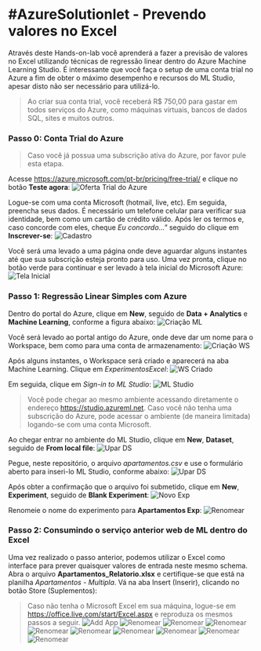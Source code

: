 # #AzureSolutionlet - Prevendo valores no Excel
Através deste Hands-on-lab você aprenderá a fazer a previsão de valores no Excel utilizando técnicas de regressão linear dentro do Azure Machine Learning Studio. É interessante que você faça o setup de uma conta trial no Azure a fim de obter o máximo desempenho e recursos do ML Studio, apesar disto não ser necessário para utilizá-lo.
>Ao criar sua conta trial, você receberá R$ 750,00 para gastar em todos serviços do Azure, como máquinas virtuais, bancos de dados SQL, sites e muitos outros.

### Passo 0: Conta Trial do Azure
>Caso você já possua uma subscrição ativa do Azure, por favor pule esta etapa.

Acesse https://azure.microsoft.com/pt-br/pricing/free-trial/ e clique no botão **Teste agora**:
![Oferta Trial do Azure](https://github.com/allantargino/AzureSolutionlets/blob/master/01-Prevendo-valores-no-Excel/images/p0-img01.png)

Logue-se com uma conta Microsoft (hotmail, live, etc). Em seguida, preencha seus dados. É necessário um telefone celular para verificar sua identidade, bem como um cartão de crédito válido. Após ler os termos e, caso concorde com eles, cheque *Eu concordo..."* seguido do clique em **Inscrever-se**:
![Cadastro](https://github.com/allantargino/AzureSolutionlets/blob/master/01-Prevendo-valores-no-Excel/images/p0-img02.png)

Você será uma levado a uma página onde deve aguardar alguns instantes até que sua subscrição esteja pronto para uso. Uma vez pronta, clique no botão verde para continuar e ser levado à tela inicial do Microsoft Azure:
![Tela Inicial](https://github.com/allantargino/AzureSolutionlets/blob/master/01-Prevendo-valores-no-Excel/images/p0-img03.png)

### Passo 1: Regressão Linear Simples com Azure
Dentro do portal do Azure, clique em **New**, seguido de **Data + Analytics** e **Machine Learning**, conforme a figura abaixo:
![Criação ML](https://github.com/allantargino/AzureSolutionlets/blob/master/01-Prevendo-valores-no-Excel/images/p1-img01.png)

Você será levado ao portal antigo do Azure, onde deve dar um nome para o Workspace, bem como para uma conta de armazenamento:
![Criação WS](https://github.com/allantargino/AzureSolutionlets/blob/master/01-Prevendo-valores-no-Excel/images/p1-img02.png)

Após alguns instantes, o Workspace será criado e aparecerá na aba Machine Learning. Clique em *ExperimentosExcel*:
![WS Criado](https://github.com/allantargino/AzureSolutionlets/blob/master/01-Prevendo-valores-no-Excel/images/p1-img03.png)

Em seguida, clique em *Sign-in to ML Studio*:
![ML Studio](https://github.com/allantargino/AzureSolutionlets/blob/master/01-Prevendo-valores-no-Excel/images/p1-img04.png)
>Você pode chegar ao mesmo ambiente acessando diretamente o endereço https://studio.azureml.net. Caso você não tenha uma subscrição do Azure, pode acessar o ambiente (de maneira limitada) logando-se com uma conta Microsoft.

Ao chegar entrar no ambiente do ML Studio, clique em **New**, **Dataset**, seguido de **From local file**:
![Upar DS](https://github.com/allantargino/AzureSolutionlets/blob/master/01-Prevendo-valores-no-Excel/images/p1-img05.png)

Pegue, neste repositório, o arquivo *apartamentos.csv* e use o formulário aberto para inseri-lo ML Studio, conforme abaixo:
![Upar DS](https://github.com/allantargino/AzureSolutionlets/blob/master/01-Prevendo-valores-no-Excel/images/p1-img06.png)

Após obter a confirmação que o arquivo foi submetido, clique em **New**, **Experiment**, seguido de **Blank Experiment**:
![Novo Exp](https://github.com/allantargino/AzureSolutionlets/blob/master/01-Prevendo-valores-no-Excel/images/p1-img07.png)

Renomeie o nome do experimento para **Apartamentos Exp**:
![Renomear](https://github.com/allantargino/AzureSolutionlets/blob/master/01-Prevendo-valores-no-Excel/images/p1-img08.png)

### Passo 2: Consumindo o serviço anterior web de ML dentro do Excel
Uma vez realizado o passo anterior, podemos utilizar o Excel como interface para prever quaisquer valores de entrada neste mesmo schema.
Abra o arquivo **Apartamentos_Relatorio.xlsx** e certifique-se que está na planilha *Apartamentos - Multipla*. Vá na aba Insert (Inserir), clicando no botão Store (Suplementos):
>Caso não tenha o Microsoft Excel em sua máquina, logue-se em https://office.live.com/start/Excel.aspx e reproduza os mesmos passos a seguir.
 ![Add App](https://github.com/allantargino/AzureSolutionlets/blob/master/01-Prevendo-valores-no-Excel/images/p2-img01.png)
![Renomear](https://github.com/allantargino/AzureSolutionlets/blob/master/01-Prevendo-valores-no-Excel/images/p2-img02.png)
![Renomear](https://github.com/allantargino/AzureSolutionlets/blob/master/01-Prevendo-valores-no-Excel/images/p2-img03.png)
![Renomear](https://github.com/allantargino/AzureSolutionlets/blob/master/01-Prevendo-valores-no-Excel/images/p2-img04.png)
![Renomear](https://github.com/allantargino/AzureSolutionlets/blob/master/01-Prevendo-valores-no-Excel/images/p2-img05.png)
![Renomear](https://github.com/allantargino/AzureSolutionlets/blob/master/01-Prevendo-valores-no-Excel/images/p2-img06.png)
![Renomear](https://github.com/allantargino/AzureSolutionlets/blob/master/01-Prevendo-valores-no-Excel/images/p2-img07.png)
![Renomear](https://github.com/allantargino/AzureSolutionlets/blob/master/01-Prevendo-valores-no-Excel/images/p2-img08.png)
![Renomear](https://github.com/allantargino/AzureSolutionlets/blob/master/01-Prevendo-valores-no-Excel/images/p2-img09.png)
![Renomear](https://github.com/allantargino/AzureSolutionlets/blob/master/01-Prevendo-valores-no-Excel/images/p2-img10.png)